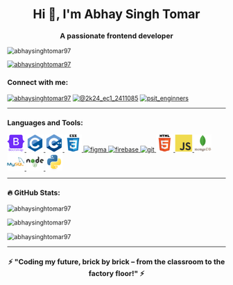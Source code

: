 <h1 align="center">Hi 👋, I'm Abhay Singh Tomar</h1>
<h3 align="center">A passionate frontend developer  </h3>

<p align="left"> <img src="https://komarev.com/ghpvc/?username=abhaysinghtomar97&label=Profile%20views&color=0e75b6&style=flat" alt="abhaysinghtomar97" /> </p>

<p align="left"> <a href="https://github.com/ryo-ma/github-profile-trophy"><img src="https://github-profile-trophy.vercel.app/?username=abhaysinghtomar97&theme=gruvbox" alt="abhaysinghtomar97" /></a> </p>

<h3 align="left">Connect with me:</h3>
<p align="left">
<a href="[https://linkedin.com/in/abhaysinghtomar97](https://www.linkedin.com/in/abhay-singh-tomar-b26057204/)" target="blank"><img align="center" src="https://raw.githubusercontent.com/rahuldkjain/github-profile-readme-generator/master/src/images/icons/Social/linked-in-alt.svg" alt="abhaysinghtomar97" height="30" width="40" /></a>
<a href="https://www.hackerrank.com/profile/2k24_ec1_2411085" target="blank"><img align="center" src="https://raw.githubusercontent.com/rahuldkjain/github-profile-readme-generator/master/src/images/icons/Social/hackerrank.svg" alt="@2k24_ec1_2411085" height="30" width="40" /></a>
<a href="https://instagram.com/abhay_singhtomar" target="blank"><img align="center" src="https://cdn-icons-png.flaticon.com/512/174/174855.png" alt="psit_enginners" height="30" width="40" /></a>
</p>

---

<h3 align="left">Languages and Tools:</h3>
<p align="left">
  <a href="https://getbootstrap.com" target="_blank"> <img src="https://raw.githubusercontent.com/devicons/devicon/master/icons/bootstrap/bootstrap-plain-wordmark.svg" alt="bootstrap" width="40" height="40"/> </a>
  <a href="https://www.cprogramming.com/" target="_blank"> <img src="https://raw.githubusercontent.com/devicons/devicon/master/icons/c/c-original.svg" alt="c" width="40" height="40"/> </a>
  <a href="https://www.w3schools.com/cpp/" target="_blank"> <img src="https://raw.githubusercontent.com/devicons/devicon/master/icons/cplusplus/cplusplus-original.svg" alt="cplusplus" width="40" height="40"/> </a>
  <a href="https://www.w3schools.com/css/" target="_blank"> <img src="https://raw.githubusercontent.com/devicons/devicon/master/icons/css3/css3-original-wordmark.svg" alt="css3" width="40" height="40"/> </a>
  <a href="https://www.figma.com/" target="_blank"> <img src="https://www.vectorlogo.zone/logos/figma/figma-icon.svg" alt="figma" width="40" height="40"/> </a>
  <a href="https://firebase.google.com/" target="_blank"> <img src="https://www.vectorlogo.zone/logos/firebase/firebase-icon.svg" alt="firebase" width="40" height="40"/> </a>
  <a href="https://git-scm.com/" target="_blank"> <img src="https://www.vectorlogo.zone/logos/git-scm/git-scm-icon.svg" alt="git" width="40" height="40"/> </a>
  <a href="https://www.w3.org/html/" target="_blank"> <img src="https://raw.githubusercontent.com/devicons/devicon/master/icons/html5/html5-original-wordmark.svg" alt="html5" width="40" height="40"/> </a>
  <a href="https://developer.mozilla.org/en-US/docs/Web/JavaScript" target="_blank"> <img src="https://raw.githubusercontent.com/devicons/devicon/master/icons/javascript/javascript-original.svg" alt="javascript" width="40" height="40"/> </a>
  <a href="https://www.mongodb.com/" target="_blank"> <img src="https://raw.githubusercontent.com/devicons/devicon/master/icons/mongodb/mongodb-original-wordmark.svg" alt="mongodb" width="40" height="40"/> </a>
  <a href="https://www.mysql.com/" target="_blank"> <img src="https://raw.githubusercontent.com/devicons/devicon/master/icons/mysql/mysql-original-wordmark.svg" alt="mysql" width="40" height="40"/> </a>
  <a href="https://nodejs.org" target="_blank"> <img src="https://raw.githubusercontent.com/devicons/devicon/master/icons/nodejs/nodejs-original-wordmark.svg" alt="nodejs" width="40" height="40"/> </a>
  <a href="https://www.python.org" target="_blank"> <img src="https://raw.githubusercontent.com/devicons/devicon/master/icons/python/python-original.svg" alt="python" width="40" height="40"/> </a>
</p>

---

<h3 align="left">🔥 GitHub Stats:</h3>
<p><img align="center" src="https://github-readme-streak-stats.herokuapp.com/?user=abhaysinghtomar97&theme=tokyonight" alt="abhaysinghtomar97" /></p>
<p><img align="center" src="https://github-readme-stats.vercel.app/api/top-langs/?username=abhaysinghtomar97&layout=compact&theme=tokyonight" alt="abhaysinghtomar97" /></p>
<p><img align="center" src="https://github-readme-stats.vercel.app/api?username=abhaysinghtomar97&show_icons=true&locale=en&theme=tokyonight" alt="abhaysinghtomar97" /></p>

---

<h3 align="center">⚡ "Coding my future, brick by brick – from the classroom to the factory floor!" ⚡</h3>

